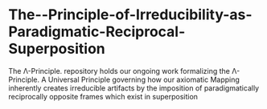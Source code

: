 # The--Principle-of-Irreducibility-as-Paradigmatic-Reciprocal-Superposition
The  Λ-Principle. repository holds our ongoing work formalizing the Λ-Principle. A Universal Principle governing how our axiomatic Mapping  inherently creates irreducible artifacts by the imposition of paradigmatically reciprocally opposite frames which exist in  superposition
